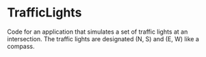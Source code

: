 # TrafficLights
Code for an application that simulates a set of traffic lights at an intersection. The traffic lights are designated (N, S) and (E, W) like a compass.
